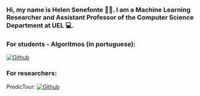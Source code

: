 ### Hi, my name is Helen Senefonte 👩‍🏫. I am a Machine Learning Researcher and Assistant Professor of the Computer Science Department at UEL 💻. 

### For students - Algoritmos (in portuguese): 
[![Github](https://img.shields.io/badge/GitHub-100000?style=for-the-badge&logo=github&logoColor=white)](https://github.com/helen-senefonte/1COP005-Algoritmos)

### For researchers:
PredicTour: [![Github](https://img.shields.io/badge/GitHub-100000?style=for-the-badge&logo=github&logoColor=white)](https://github.com/helen-senefonte/PredicTour)
